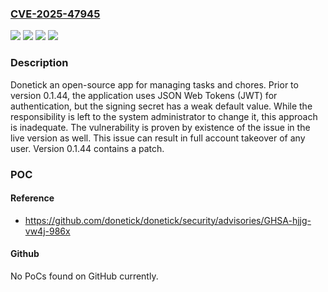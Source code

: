 ### [CVE-2025-47945](https://cve.mitre.org/cgi-bin/cvename.cgi?name=CVE-2025-47945)
![](https://img.shields.io/static/v1?label=Product&message=donetick&color=blue)
![](https://img.shields.io/static/v1?label=Version&message=%3D%20%3C%200.1.44%20&color=brighgreen)
![](https://img.shields.io/static/v1?label=Vulnerability&message=CWE-1188%3A%20Insecure%20Default%20Initialization%20of%20Resource&color=brighgreen)
![](https://img.shields.io/static/v1?label=Vulnerability&message=CWE-453%3A%20Insecure%20Default%20Variable%20Initialization&color=brighgreen)

### Description

Donetick an open-source app for managing tasks and chores. Prior to version 0.1.44, the application uses JSON Web Tokens (JWT) for authentication, but the signing secret has a weak default value. While the responsibility is left to the system administrator to change it, this approach is inadequate. The vulnerability is proven by existence of the issue in the live version as well. This issue can result in full account takeover of any user. Version 0.1.44 contains a patch.

### POC

#### Reference
- https://github.com/donetick/donetick/security/advisories/GHSA-hjjg-vw4j-986x

#### Github
No PoCs found on GitHub currently.

